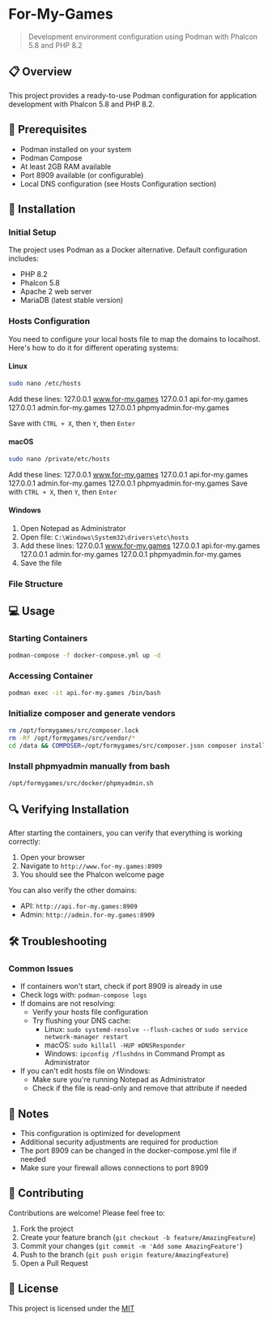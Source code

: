 # For-My-Games

> Development environment configuration using Podman with Phalcon 5.8 and PHP 8.2

## 📋 Overview
This project provides a ready-to-use Podman configuration for application development with Phalcon 5.8 and PHP 8.2.

## 🔧 Prerequisites
- Podman installed on your system
- Podman Compose
- At least 2GB RAM available
- Port 8909 available (or configurable)
- Local DNS configuration (see Hosts Configuration section)

## 🚀 Installation

### Initial Setup
The project uses Podman as a Docker alternative. Default configuration includes:
- PHP 8.2
- Phalcon 5.8
- Apache 2 web server
- MariaDB (latest stable version)

### Hosts Configuration
You need to configure your local hosts file to map the domains to localhost. Here's how to do it for different operating systems:

#### Linux
```bash
sudo nano /etc/hosts
```
Add these lines:
127.0.0.1 www.for-my.games 
127.0.0.1 api.for-my.games 
127.0.0.1 admin.for-my.games
127.0.0.1 phpmyadmin.for-my.games

Save with `CTRL + X`, then `Y`, then `Enter`

#### macOS
```bash
sudo nano /private/etc/hosts
```
Add these lines:
127.0.0.1 www.for-my.games
127.0.0.1 api.for-my.games
127.0.0.1 admin.for-my.games
127.0.0.1 phpmyadmin.for-my.games
Save with `CTRL + X`, then `Y`, then `Enter`

#### Windows
1. Open Notepad as Administrator
2. Open file: `C:\Windows\System32\drivers\etc\hosts`
3. Add these lines:
   127.0.0.1 www.for-my.games
   127.0.0.1 api.for-my.games
   127.0.0.1 admin.for-my.games
   127.0.0.1 phpmyadmin.for-my.games
4. Save the file

### File Structure


## 💻 Usage

### Starting Containers
```bash
podman-compose -f docker-compose.yml up -d
```

### Accessing Container
```bash
podman exec -it api.for-my.games /bin/bash
```

### Initialize composer and generate vendors
```bash
rm /opt/formygames/src/composer.lock
rm -Rf /opt/formygames/src/vendor/*
cd /data && COMPOSER=/opt/formygames/src/composer.json composer install --working-dir=/data --no-progress
```

### Install phpmyadmin manually from bash
```bash
/opt/formygames/src/docker/phpmyadmin.sh
```

## 🔍 Verifying Installation
After starting the containers, you can verify that everything is working correctly:

1. Open your browser
2. Navigate to `http://www.for-my.games:8909`
3. You should see the Phalcon welcome page

You can also verify the other domains:
- API: `http://api.for-my.games:8909`
- Admin: `http://admin.for-my.games:8909`

## 🛠 Troubleshooting

### Common Issues
- If containers won't start, check if port 8909 is already in use
- Check logs with: `podman-compose logs`
- If domains are not resolving:
    - Verify your hosts file configuration
    - Try flushing your DNS cache:
        - Linux: `sudo systemd-resolve --flush-caches` or `sudo service network-manager restart`
        - macOS: `sudo killall -HUP mDNSResponder`
        - Windows: `ipconfig /flushdns` in Command Prompt as Administrator
- If you can't edit hosts file on Windows:
    - Make sure you're running Notepad as Administrator
    - Check if the file is read-only and remove that attribute if needed

## 📝 Notes
- This configuration is optimized for development
- Additional security adjustments are required for production
- The port 8909 can be changed in the docker-compose.yml file if needed
- Make sure your firewall allows connections to port 8909

## 🤝 Contributing
Contributions are welcome! Please feel free to:
1. Fork the project
2. Create your feature branch (`git checkout -b feature/AmazingFeature`)
3. Commit your changes (`git commit -m 'Add some AmazingFeature'`)
4. Push to the branch (`git push origin feature/AmazingFeature`)
5. Open a Pull Request

## 📜 License
This project is licensed under the [MIT](LICENSE)